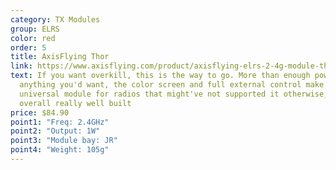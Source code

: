 ```yaml
---
category: TX Modules
group: ELRS
color: red
order: 5
title: AxisFlying Thor
link: https://www.axisflying.com/product/axisflying-elrs-2-4g-module-thor-tx-pro-10-1000mw/
text: If you want overkill, this is the way to go. More than enough power for
  anything you'd want, the color screen and full external control make it a
  universal module for radios that might've not supported it otherwise, and it's
  overall really well built
price: $84.90
point1: "Freq: 2.4GHz"
point2: "Output: 1W"
point3: "Module bay: JR"
point4: "Weight: 105g"
---
```

